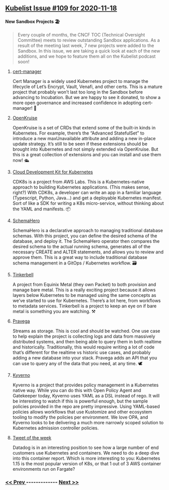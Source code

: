 ## [Kubelist Issue #109 for 2020-11-18](https://kubelist.com/issue/109)

#### New Sandbox Projects 🏖

> Every couple of months, the CNCF TOC (Technical Oversight Committee) meets to review outstanding Sandbox applications. As a result of the meeting last week, 7 new projects were added to the Sandbox. In this issue, we are taking a quick look at each of the new additions, and we hope to feature them all on the Kubelist podcast soon!

1. [cert-manager](https://cert-manager.io/)

    Cert Manager is a widely used Kubernetes project to manage the lifecycle of Let’s Encrypt, Vault, Venafi, and other certs. This is a mature project that probably won’t last too long in the Sandbox before advancing to Incubation. But we are happy to see it donated, to show a more open governance and increased confidence in adopting cert-manager! 📜
1. [OpenKruise](https://openkruise.io/en-us/)

    OpenKruise is a set of CRDs that extend some of the built-in kinds in Kubernetes. For example, there’s the “Advanced StatefulSet” to introduce a new maxUnavailable attribute and adding a new in-place update strategy. It’s still to be seen if these extensions should be brought into Kubernetes and not simply extended via OpenKruise. But this is a great collection of extensions and you can install and use them now! 🛳
1. [Cloud Development Kit for Kubernetes](https://cdk8s.io/)

    CDK8s is a project from AWS Labs. This is a Kubernetes-native approach to building Kubernetes applications. (This makes sense, right?) With CDK8s, a developer can write an app in a familiar language (Typescript, Python, Java…) and get a deployable Kubernetes manifest. Sort of like a SDK for writing a K8s micro-service, without thinking about the YAML and manifests. 📦
1. [SchemaHero](https://schemahero.io)

    SchemaHero is a declarative approach to managing traditional database schemas. With this project, you can define the desired schema of the database, and deploy it. The SchemaHero operator then compares the desired schema to the actual running schema, generates all of the necessary CREATE and ALTER statements, and allows you to review and approve them. This is a great way to include traditional database schema management in a GitOps / Kubernetes workflow. 🗃
1. [Tinkerbell](https://tinkerbell.org)

    A project from Equinix Metal (they own Packet) to both provision and manage bare metal. This is a really exciting project because it allows layers below Kubernetes to be managed using the same concepts as we’ve started to use for Kubernetes. There’s a lot here, from workflows to metadata services. Tinkerbell is a project to keep an eye on if bare metal is something you are watching. ⚒
1. [Pravega](https://www.pravega.io/)

    Streams as storage. This is cool and should be watched. One use case to help explain the project is collecting logs and data from massively distributed systems, and then being able to query them in both realtime and historically. Traditionally, this would require writing a lot of code that’s different for the realtime vs historic use cases, and probably adding a new database into your stack. Pravega adds an API that you can use to query any of the data that you need, at any time. 🕊
1. [Kyverno](https://kyverno.io)

    Kyverno is a project that provides policy management in a Kubernetes native way. While you can do this with Open Policy Agent and Gatekeeper today, Kyverno uses YAML as a DSL instead of rego. It will be interesting to watch if this is powerful enough, but the sample policies provided in the repo are pretty impressive. Using YAML-based policies allows workflows that use Kustomize and other ecosystem tooling to modify the policies per environment. We love OPA, and Kyverno looks to be delivering a much more narrowly scoped solution to Kubernetes admission controller policies.
1. [Tweet of the week](https://twitter.com/datadoghq/status/1328702118019149825)

    Datadog is in an interesting position to see how a large number of end customers use Kubernetes and containers. We need to do a deep dive into this container report. Which is more interesting to you: Kubernetes 1.15 is the most popular version of K8s, or that 1 out of 3 AWS container environments run on Fargate?

### [ << Prev ](kubelist-108.md) ------------- [ Next >> ](kubelist-110.md)